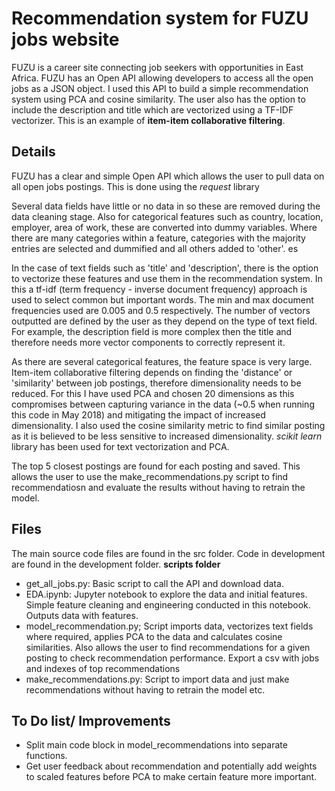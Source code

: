 # Recommendation system for FUZU jobs website
FUZU is a career site connecting job seekers with opportunities in East Africa. FUZU has an Open API allowing developers to access all the open jobs as a JSON object.
I used this API to build a simple recommendation system using PCA and cosine similarity. The user also has the option to include the description and title which are vectorized using a TF-IDF vectorizer. This is an example of **item-item collaborative filtering**.


## Details
FUZU has a clear and simple Open API which allows the user to pull data on all open jobs postings. This is done using the *request* library

Several data fields have little or no data in so these are removed during the data cleaning stage. Also for categorical features such as country, location, employer, area of work, these are converted into dummy variables. Where there are many categories within a feature, categories with the majority entries are selected and dummified and all others added to 'other'. es

In the case of text fields such as 'title' and 'description', there is the option to vectorize these features and use them in the recommendation system. In this a tf-idf (term frequency - inverse document frequency) approach is used to select common but important words. The min and max document frequencies used are 0.005 and 0.5 respectively. The number of vectors outputted are defined by the user as they depend on the type of text field. For example, the description field is more complex then the title and therefore needs more vector components to correctly represent it.  

As there are several categorical features, the feature space is very large. Item-item collaborative filtering depends on finding the 'distance' or 'similarity' between job postings, therefore dimensionality needs to be reduced. For this I have used PCA and chosen 20 dimensions as this compromises between capturing variance in the data (~0.5 when running this code in May 2018) and mitigating the impact of increased dimensionality. I also used the cosine similarity metric to find similar posting as it is believed to be less sensitive to increased dimensionality. *scikit learn* library has been used for text vectorization and PCA.

The top 5 closest postings are found for each posting and saved. This allows the user to use the make_recommendations.py script to find recommendatiosn and evaluate the results without having to retrain the model.

## Files
The main source code files are found in the src folder. Code in development are found in the development folder.
**scripts folder**
- get_all_jobs.py: Basic script to call the API and download data.
- EDA.ipynb: Jupyter notebook to explore the data and initial features. Simple feature cleaning and engineering conducted in this notebook. Outputs data with features.
- model_recommendation.py; Script imports data, vectorizes text fields where required, applies PCA to the data and calculates cosine similarities. Also allows the user to find recommendations for a given posting to check recommendation performance. Export a csv with jobs and indexes of top recommendations
- make_recommendations.py: Script to import data and just make recommendations without having to retrain the model etc.

## To Do list/ Improvements
- Split main code block in model_recommendations into separate functions.
- Get user feedback about recommendation and potentially add weights to scaled features before PCA to make certain feature more important.
